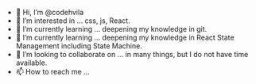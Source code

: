 - 👋 Hi, I’m @codehvila
- 👀 I’m interested in ... css, js, React.
- 🌱 I’m currently learning ... deepening my knowledge in git.
- 💎 I’m currently learning ... deepening my knowledge in React State Management including State Machine.
- 💞️ I’m looking to collaborate on ... in many things, but I do not have time available.
- 📫 How to reach me ... 

<!---
❦ codehvila/codehvila is a ✨ special ✨ repository because its `README.md` (this file) appears on your GitHub profile.
You can click the Preview link to take a look at your changes. ☂
--->
